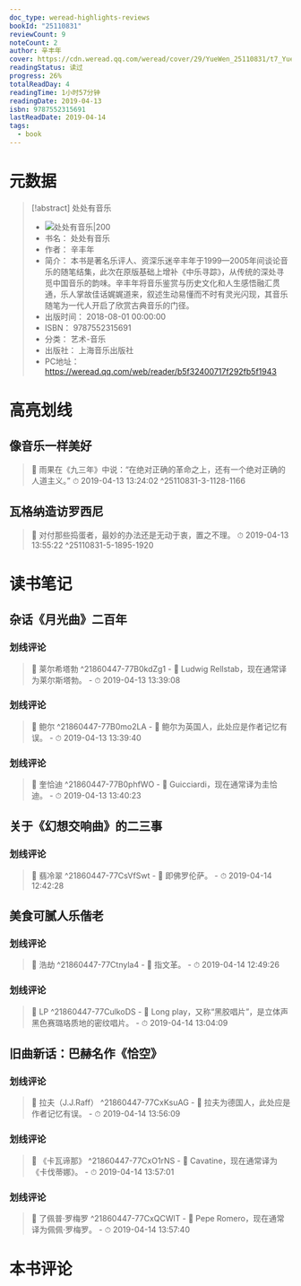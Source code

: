 ```yaml
---
doc_type: weread-highlights-reviews
bookId: "25110831"
reviewCount: 9
noteCount: 2
author: 辛丰年
cover: https://cdn.weread.qq.com/weread/cover/29/YueWen_25110831/t7_YueWen_25110831.jpg
readingStatus: 读过
progress: 26%
totalReadDay: 4
readingTime: 1小时57分钟
readingDate: 2019-04-13
isbn: 9787552315691
lastReadDate: 2019-04-14
tags:
  - book
---
```

# 元数据
> [!abstract] 处处有音乐
> - ![ 处处有音乐|200](https://cdn.weread.qq.com/weread/cover/29/YueWen_25110831/t7_YueWen_25110831.jpg)
> - 书名： 处处有音乐
> - 作者： 辛丰年
> - 简介： 本书是著名乐评人、资深乐迷辛丰年于1999—2005年间谈论音乐的随笔结集，此次在原版基础上增补《中乐寻踪》，从传统的深处寻觅中国音乐的韵味。辛丰年将音乐鉴赏与历史文化和人生感悟融汇贯通，乐人掌故佳话娓娓道来，叙述生动易懂而不时有灵光闪现，其音乐随笔为一代人开启了欣赏古典音乐的门径。
> - 出版时间： 2018-08-01 00:00:00
> - ISBN： 9787552315691
> - 分类： 艺术-音乐
> - 出版社： 上海音乐出版社
> - PC地址：https://weread.qq.com/web/reader/b5f32400717f292fb5f1943

# 高亮划线

## 像音乐一样美好

> 📌 雨果在《九三年》中说：“在绝对正确的革命之上，还有一个绝对正确的人道主义。” 
> ⏱ 2019-04-13 13:24:02 ^25110831-3-1128-1166

## 瓦格纳造访罗西尼

> 📌 对付那些捣蛋者，最妙的办法还是无动于衷，置之不理。 
> ⏱ 2019-04-13 13:55:22 ^25110831-5-1895-1920

# 读书笔记

## 杂话《月光曲》二百年

### 划线评论
> 📌 莱尔希塔勃  ^21860447-77B0kdZg1
    - 💭 Ludwig Rellstab，现在通常译为莱尔斯塔勃。
    - ⏱ 2019-04-13 13:39:08

### 划线评论
> 📌 鲍尔  ^21860447-77B0mo2LA
    - 💭 鲍尔为英国人，此处应是作者记忆有误。
    - ⏱ 2019-04-13 13:39:40

### 划线评论
> 📌 奎恰迪  ^21860447-77B0phfWO
    - 💭 Guicciardi，现在通常译为圭恰迪。
    - ⏱ 2019-04-13 13:40:23
   
## 关于《幻想交响曲》的二三事

### 划线评论
> 📌 翡冷翠  ^21860447-77CsVfSwt
    - 💭 即佛罗伦萨。
    - ⏱ 2019-04-14 12:42:28
   
## 美食可腻人乐偕老

### 划线评论
> 📌 浩劫  ^21860447-77Ctnyla4
    - 💭 指文革。
    - ⏱ 2019-04-14 12:49:26

### 划线评论
> 📌 LP  ^21860447-77CulkoDS
    - 💭 Long play，又称“黑胶唱片”，是立体声黑色赛璐珞质地的密纹唱片。
    - ⏱ 2019-04-14 13:04:09
   
## 旧曲新话：巴赫名作《恰空》

### 划线评论
> 📌 拉夫（J.J.Raff）  ^21860447-77CxKsuAG
    - 💭 拉夫为德国人，此处应是作者记忆有误。
    - ⏱ 2019-04-14 13:56:09

### 划线评论
> 📌 《卡瓦谛那》  ^21860447-77CxO1rNS
    - 💭 Cavatine，现在通常译为《卡伐蒂娜》。
    - ⏱ 2019-04-14 13:57:01

### 划线评论
> 📌 了佩普·罗梅罗  ^21860447-77CxQCWlT
    - 💭 Pepe Romero，现在通常译为佩佩·罗梅罗。
    - ⏱ 2019-04-14 13:57:40
   
# 本书评论

